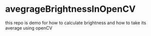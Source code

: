 # avegrageBrightnessInOpenCV
this repo is demo for how to calculate brightness and how to take its average using openCV

